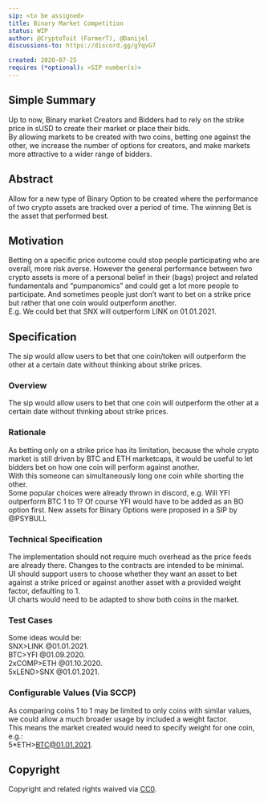 ```yaml
---
sip: <to be assigned>
title: Binary Market Competition
status: WIP
author: @CryptoToit (FarmerT), @Danijel
discussions-to: https://discord.gg/gYqvG7

created: 2020-07-25
requires (*optional): <SIP number(s)>
---
```


<!--You can leave these HTML comments in your merged SIP and delete the visible duplicate text guides, they will not appear and may be helpful to refer to if you edit it again. This is the suggested template for new SIPs. Note that an SIP number will be assigned by an editor. When opening a pull request to submit your SIP, please use an abbreviated title in the filename, `sip-draft_title_abbrev.md`. The title should be 44 characters or less.-->


## Simple Summary
<!--"If you can't explain it simply, you don't understand it well enough." Simply describe the outcome the proposed changes intends to achieve. This should be non-technical and accessible to a casual community member.-->
Up to now, Binary market Creators and Bidders had to rely on the strike price in sUSD to create their market or place their bids.  
By allowing markets to be created with two coins, betting one against the other, we increase the number of options for creators, and make markets more attractive to a wider range of bidders.

## Abstract
<!--A short (~200 word) description of the proposed change, the abstract should clearly describe the proposed change. This is what *will* be done if the SIP is implemented, not *why* it should be done or *how* it will be done. If the SIP proposes deploying a new contract, write, "we propose to deploy a new contract that will do x".-->
Allow for a new type of Binary Option to be created where the performance of two crypto assets are tracked over a period of time. The winning Bet is the asset that performed best.
## Motivation
<!--This is the problem statement. This is the *why* of the SIP. It should clearly explain *why* the current state of the protocol is inadequate.  It is critical that you explain *why* the change is needed, if the SIP proposes changing how something is calculated, you must address *why* the current calculation is innaccurate or wrong. This is not the place to describe how the SIP will address the issue!-->
Betting on a specific price outcome could stop people participating who are overall, more risk averse. However the general performance between two crypto assets is more of a personal belief in their (bags) project and related fundamentals and “pumpanomics” and could get a lot more people to participate.
And sometimes people just don’t want to bet on a strike price but rather that one coin would outperform another.  
E.g. We could bet that SNX will outperform LINK on 01.01.2021.   
## Specification
<!--The specification should describe the syntax and semantics of any new feature, there are five sections
1. Overview
2. Rationale
3. Technical Specification
4. Test Cases
5. Configurable Values
-->
The sip would allow users to bet that one coin/token will outperform the other at a certain date without thinking about strike prices.
### Overview
<!--This is a high level overview of *how* the SIP will solve the problem. The overview should clearly describe how the new feature will be implemented.-->
The sip would allow users to bet that one coin will outperform the other at a certain date without thinking about strike prices.
### Rationale
<!--This is where you explain the reasoning behind how you propose to solve the problem. Why did you propose to implement the change in this way, what were the considerations and trade-offs. The rationale fleshes out what motivated the design and why particular design decisions were made. It should describe alternate designs that were considered and related work. The rationale may also provide evidence of consensus within the community, and should discuss important objections or concerns raised during discussion.-->
As betting only on a strike price has its limitation, because the whole crypto market is still driven by BTC and ETH marketcaps, it would be useful to let bidders bet on how one coin will perform against another.  
With this someone can simultaneously long one coin while shorting the other.  
Some popular choices were already thrown in discord, e.g. Will YFI outperform BTC 1 to 1? Of course YFI would have to be added as an BO option first. New assets for Binary Options were proposed in a SIP by @PSYBULL

### Technical Specification
<!--The technical specification should outline the public API of the changes proposed. That is, changes to any of the interfaces Synthetix currently exposes or the creations of new ones.-->
The implementation should not require much overhead as the price feeds are already there. Changes to the contracts are intended to be minimal.  
UI should support users to choose whether they want an asset to bet against a strike priced or against another asset with a provided weight factor, defaulting to 1.  
UI charts would need to be adapted to show both coins in the market.

### Test Cases
<!--Test cases for an implementation are mandatory for SIPs but can be included with the implementation..-->
Some ideas would be:  
SNX>LINK @01.01.2021.  
BTC>YFI @01.09.2020.   
2xCOMP>ETH @01.10.2020.   
5xLEND>SNX @01.01.2021.

### Configurable Values (Via SCCP)
<!--Please list all values configurable via SCCP under this implementation.-->
As comparing coins 1 to 1 may be limited to only coins with similar values, we could allow a much broader usage by included a weight factor.    
This means the market created would need to specify weight for one coin, e.g.:  
5*ETH>BTC@01.01.2021.


## Copyright
Copyright and related rights waived via [CC0](https://creativecommons.org/publicdomain/zero/1.0/).
